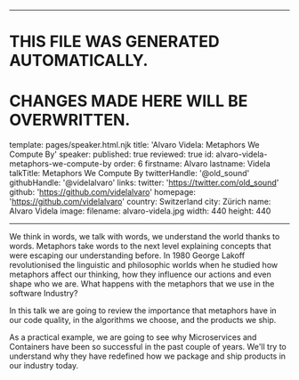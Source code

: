 ----

# THIS FILE WAS GENERATED AUTOMATICALLY.
# CHANGES MADE HERE WILL BE OVERWRITTEN.

template: pages/speaker.html.njk
title: 'Alvaro Videla: Metaphors We Compute By'
speaker:
  published: true
  reviewed: true
  id: alvaro-videla-metaphors-we-compute-by
  order: 6
  firstname: Alvaro
  lastname: Videla
  talkTitle: Metaphors We Compute By
  twitterHandle: '@old_sound'
  githubHandle: '@videlalvaro'
  links:
    twitter: 'https://twitter.com/old_sound'
    github: 'https://github.com/videlalvaro'
    homepage: 'https://github.com/videlalvaro'
  country: Switzerland
  city: Zürich
  name: Alvaro Videla
  image:
    filename: alvaro-videla.jpg
    width: 440
    height: 440

----

We think in words, we talk with words, we understand the world thanks to words.
Metaphors take words to the next level explaining concepts that were escaping
our understanding before. In 1980 George Lakoff revolutionised the linguistic
and philosophic worlds when he studied how metaphors affect our thinking, how
they influence our actions and even shape who we are. What happens with the
metaphors that we use in the software Industry?

In this talk we are going to review the importance that metaphors have in our
code quality, in the algorithms we choose, and the products we ship.

As a practical example, we are going to see why Microservices and Containers
have been so successful in the past couple of years. We'll try to understand
why they have redefined how we package and ship products in our industry today.